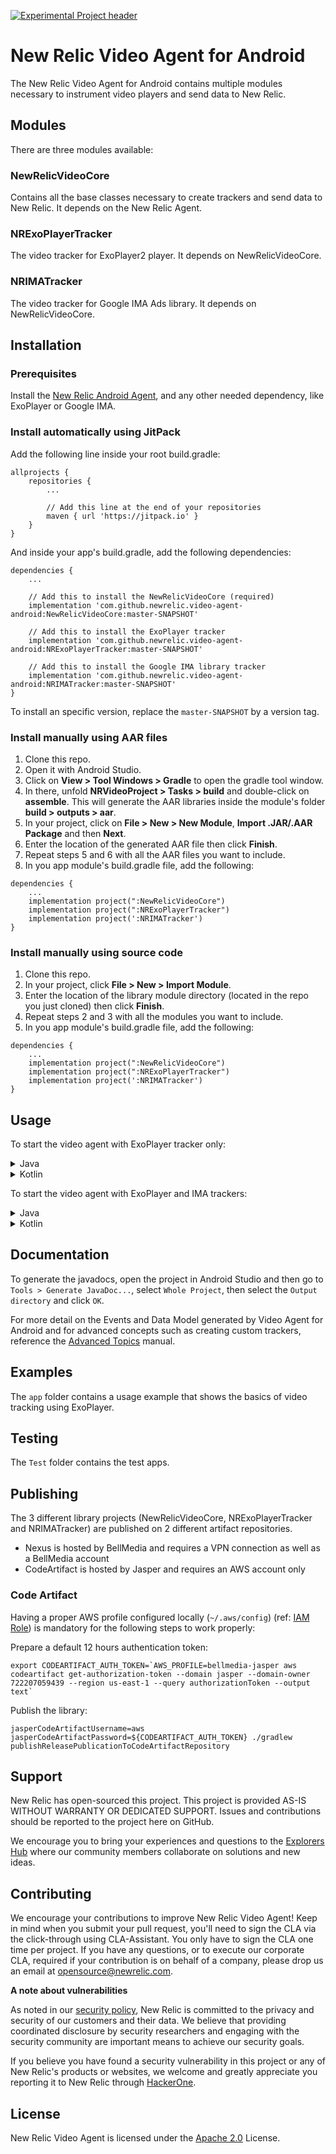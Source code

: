 [![Experimental Project header](https://github.com/newrelic/opensource-website/raw/master/src/images/categories/Experimental.png)](https://opensource.newrelic.com/oss-category/#experimental)

# New Relic Video Agent for Android


The New Relic Video Agent for Android contains multiple modules necessary to instrument video players and send data to New Relic.

## Modules

There are three modules available:

### NewRelicVideoCore

Contains all the base classes necessary to create trackers and send data to New Relic. It depends on the New Relic Agent.

### NRExoPlayerTracker

The video tracker for ExoPlayer2 player. It depends on NewRelicVideoCore.

### NRIMATracker

The video tracker for Google IMA Ads library. It depends on NewRelicVideoCore.

## Installation

### Prerequisites

Install the [New Relic Android Agent](https://docs.newrelic.com/docs/mobile-monitoring/new-relic-mobile-android/install-configure/install-android-apps-gradle-android-studio), and any other needed dependency, like ExoPlayer or Google IMA.

### Install automatically using JitPack

Add the following line inside your root build.gradle:

```
allprojects {
    repositories {
        ...
        
        // Add this line at the end of your repositories
        maven { url 'https://jitpack.io' }
    }
}
```

And inside your app's build.gradle, add the following dependencies:

```
dependencies {
    ...

    // Add this to install the NewRelicVideoCore (required)
    implementation 'com.github.newrelic.video-agent-android:NewRelicVideoCore:master-SNAPSHOT'
    
    // Add this to install the ExoPlayer tracker
    implementation 'com.github.newrelic.video-agent-android:NRExoPlayerTracker:master-SNAPSHOT'
    
    // Add this to install the Google IMA library tracker
    implementation 'com.github.newrelic.video-agent-android:NRIMATracker:master-SNAPSHOT'
}
```

To install an specific version, replace the `master-SNAPSHOT` by a version tag.

### Install manually using AAR files

1. Clone this repo.
2. Open it with Android Studio.
3. Click on **View > Tool Windows > Gradle** to open the gradle tool window.
4. In there, unfold **NRVideoProject > Tasks > build** and double-click on **assemble**. This will generate the AAR libraries inside the module's folder **build > outputs > aar**.
5. In your project, click on **File > New > New Module**,  **Import .JAR/.AAR Package** and then **Next**.
6. Enter the location of the generated AAR file then click **Finish**.
7. Repeat steps 5 and 6 with all the AAR files you want to include.
8. In you app module's build.gradle file, add the following:

```
dependencies {
	...
	implementation project(":NewRelicVideoCore")
	implementation project(":NRExoPlayerTracker")
	implementation project(':NRIMATracker')
}
```

### Install manually using source code

1. Clone this repo.
2. In your project, click **File > New > Import Module**.
3. Enter the location of the library module directory (located in the repo you just cloned) then click **Finish**.
4. Repeat steps 2 and 3 with all the modules you want to include.
5. In you app module's build.gradle file, add the following:

```
dependencies {
	...
	implementation project(":NewRelicVideoCore")
	implementation project(":NRExoPlayerTracker")
	implementation project(':NRIMATracker')
}
```
## Usage

To start the video agent with ExoPlayer tracker only:

<details>
<summary>Java</summary>
<p>

```Java
Integer trackerId = NewRelicVideoAgent.getInstance().start(new NRTrackerExoPlayer(player));
```

</p>
</details>
<details>
<summary>Kotlin</summary>
<p>

```Kotlin
val trackerId = NewRelicVideoAgent.getInstance().start(NRTrackerExoPlayer(player))
```

</p>
</details>

To start the video agent with ExoPlayer and IMA trackers:

<details>
<summary>Java</summary>
<p>

```Java
Integer trackerId = NewRelicVideoAgent.getInstance().start(new NRTrackerExoPlayer(player), new NRTrackerIMA());
```

</p>
</details>
<details>
<summary>Kotlin</summary>
<p>

```Kotlin
val trackerId = NewRelicVideoAgent.getInstance().start(NRTrackerExoPlayer(player), NRTrackerIMA())
```

</p>
</details>

## Documentation

To generate the javadocs, open the project in Android Studio and then go to `Tools > Generate JavaDoc...`, select `Whole Project`, then select the `Output directory` and click `OK`.

For more detail on the Events and Data Model generated by Video Agent for Android and for advanced concepts such as creating custom trackers, reference the [Advanced Topics](advanced.md) manual.

## Examples

The `app` folder contains a usage example that shows the basics of video tracking using ExoPlayer.

## Testing

The `Test` folder contains the test apps.

## Publishing

The 3 different library projects (NewRelicVideoCore, NRExoPlayerTracker and NRIMATracker) are published on 2 different artifact repositories. 

* Nexus is hosted by BellMedia and requires a VPN connection as well as a BellMedia account
* CodeArtifact is hosted by Jasper and requires an AWS account only

### Code Artifact

Having a proper AWS profile configured locally (`~/.aws/config`) (ref: [IAM Role](https://docs.aws.amazon.com/cli/latest/userguide/cli-configure-files.html)) is mandatory for the following steps to work properly:

Prepare a default 12 hours authentication token:
```shell
export CODEARTIFACT_AUTH_TOKEN=`AWS_PROFILE=bellmedia-jasper aws codeartifact get-authorization-token --domain jasper --domain-owner 722207059439 --region us-east-1 --query authorizationToken --output text`
```

Publish the library:
```shell
jasperCodeArtifactUsername=aws jasperCodeArtifactPassword=${CODEARTIFACT_AUTH_TOKEN} ./gradlew publishReleasePublicationToCodeArtifactRepository
```

## Support

New Relic has open-sourced this project. This project is provided AS-IS WITHOUT WARRANTY OR DEDICATED SUPPORT. Issues and contributions should be reported to the project here on GitHub.

We encourage you to bring your experiences and questions to the [Explorers Hub](https://discuss.newrelic.com) where our community members collaborate on solutions and new ideas.

## Contributing

We encourage your contributions to improve New Relic Video Agent! Keep in mind when you submit your pull request, you'll need to sign the CLA via the click-through using CLA-Assistant. You only have to sign the CLA one time per project. If you have any questions, or to execute our corporate CLA, required if your contribution is on behalf of a company, please drop us an email at opensource@newrelic.com.

**A note about vulnerabilities**

As noted in our [security policy](../../security/policy), New Relic is committed to the privacy and security of our customers and their data. We believe that providing coordinated disclosure by security researchers and engaging with the security community are important means to achieve our security goals.

If you believe you have found a security vulnerability in this project or any of New Relic's products or websites, we welcome and greatly appreciate you reporting it to New Relic through [HackerOne](https://hackerone.com/newrelic).

## License

New Relic Video Agent is licensed under the [Apache 2.0](http://apache.org/licenses/LICENSE-2.0.txt) License.
